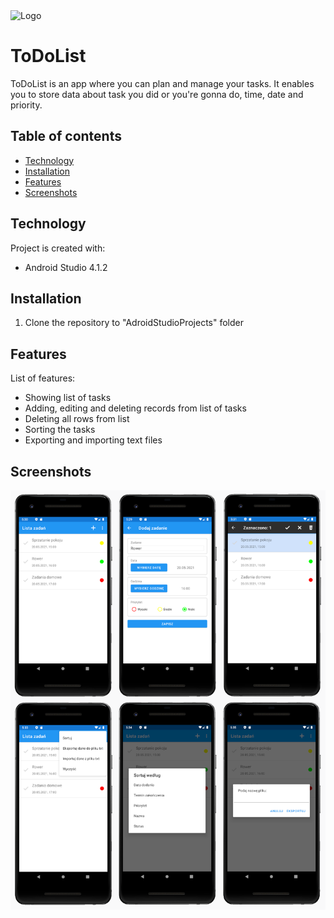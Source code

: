 <img src="./screenshots/logo.png" width="250" alt="Logo">

# ToDoList
ToDoList is an app where you can plan and manage your tasks. It enables you to store data about task you did or you're gonna do, time, date and priority.


## Table of contents
* [Technology](#technology)
* [Installation](#installation)
* [Features](#features)
* [Screenshots](#screenshots)


## Technology
Project is created with:
* Android Studio 4.1.2


## Installation

1. Clone the repository to "AdroidStudioProjects" folder


## Features
List of features:
* Showing list of tasks
* Adding, editing and deleting records from list of tasks
* Deleting all rows from list
* Sorting the tasks
* Exporting and importing text files


## Screenshots
<p>
    <img src="./screenshots/screenshots.png" alt="Screenshots">
</p>
